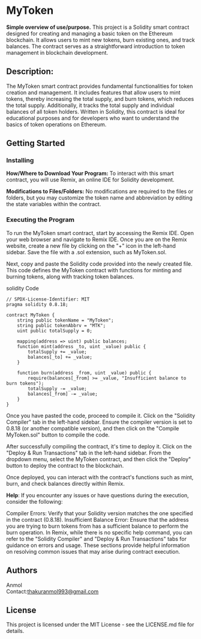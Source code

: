 # MyToken
**Simple overview of use/purpose.**
This project is a Solidity smart contract designed for creating and managing a basic token on the Ethereum blockchain. It allows users to mint new tokens, burn existing ones, and track balances. The contract serves as a straightforward introduction to token management in blockchain development.

## Description:
The MyToken smart contract provides fundamental functionalities for token creation and management. It includes features that allow users to mint tokens, thereby increasing the total supply, and burn tokens, which reduces the total supply. Additionally, it tracks the total supply and individual balances of all token holders. Written in Solidity, this contract is ideal for educational purposes and for developers who want to understand the basics of token operations on Ethereum.

## Getting Started
### Installing
**How/Where to Download Your Program:**
To interact with this smart contract, you will use Remix, an online IDE for Solidity development.

**Modifications to Files/Folders:**
No modifications are required to the files or folders, but you may customize the token name and abbreviation by editing the state variables within the contract.

### Executing the Program
To run the MyToken smart contract, start by accessing the Remix IDE. Open your web browser and navigate to Remix IDE. Once you are on the Remix website, create a new file by clicking on the "+" icon in the left-hand sidebar. Save the file with a .sol extension, such as MyToken.sol.

Next, copy and paste the Solidity code provided into the newly created file. This code defines the MyToken contract with functions for minting and burning tokens, along with tracking token balances.

 solidity
Code
```
// SPDX-License-Identifier: MIT
pragma solidity 0.8.18;

contract MyToken {
    string public tokenName = "MyToken";
    string public tokenAbbrv = "MTK";
    uint public totalSupply = 0;

    mapping(address => uint) public balances;
    function mint(address _to, uint _value) public {
        totalSupply += _value;
        balances[_to] += _value;
    }

    function burn(address _from, uint _value) public {
        require(balances[_from] >= _value, "Insufficient balance to burn tokens");
        totalSupply -= _value;
        balances[_from] -= _value;
    }
}
```

Once you have pasted the code, proceed to compile it. Click on the "Solidity Compiler" tab in the left-hand sidebar. Ensure the compiler version is set to 0.8.18 (or another compatible version), and then click on the "Compile MyToken.sol" button to compile the code.

After successfully compiling the contract, it's time to deploy it. Click on the "Deploy & Run Transactions" tab in the left-hand sidebar. From the dropdown menu, select the MyToken contract, and then click the "Deploy" button to deploy the contract to the blockchain.

Once deployed, you can interact with the contract's functions such as mint, burn, and check balances directly within Remix.

**Help**:
If you encounter any issues or have questions during the execution, consider the following:

Compiler Errors: Verify that your Solidity version matches the one specified in the contract (0.8.18).
Insufficient Balance Error: Ensure that the address you are trying to burn tokens from has a sufficient balance to perform the burn operation.
In Remix, while there is no specific help command, you can refer to the "Solidity Compiler" and "Deploy & Run Transactions" tabs for guidance on errors and usage. These sections provide helpful information on resolving common issues that may arise during contract execution.

## Authors
Anmol  
Contact:thakuranmol993@gmail.com
## License
This project is licensed under the MIT License - see the LICENSE.md file for details.

